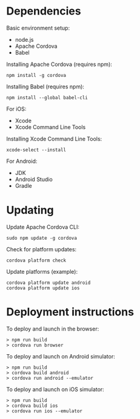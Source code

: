 Dependencies
=======================

Basic environment setup:
* node.js
* Apache Cordova
* Babel

Installing Apache Cordova (requires npm):
```
npm install -g cordova
```

Installing Babel (requires npm):
```
npm install --global babel-cli
```

For iOS:
* Xcode
* Xcode Command Line Tools

Installing Xcode Command Line Tools:
```
xcode-select --install
```

For Android:
* JDK
* Android Studio
* Gradle


Updating
=======================

Update Apache Cordova CLI:
```
sudo npm update -g cordova
```

Check for platform updates:
```
cordova platform check
```

Update platforms (example):
```
cordova platform update android
cordova platform update ios
```


Deployment instructions
=======================

To deploy and launch in the browser:
```
> npm run build
> cordova run browser
```

To deploy and launch on Android simulator:

```
> npm run build
> cordova build android
> cordova run android --emulator
```

To deploy and launch on iOS simulator:

```
> npm run build
> cordova build ios
> cordova run ios --emulator
```
